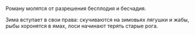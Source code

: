 Роману молятся от разрешения бесплодия и бесчадия.

Зима вступает в свои права: скучиваются на зимовьях лягушки и жабы, рыбы хоронятся в ямах, лоси начинают терять старые рога.
